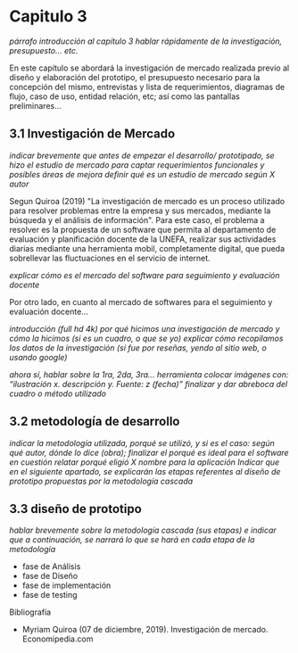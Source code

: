 # Capitulo 3
*párrafo introducción al capítulo 3*
*hablar rápidamente de la investigación, presupuesto... etc.*

En este capítulo se abordará la investigación de mercado realizada previo al diseño y elaboración del prototipo, el presupuesto necesario para la concepción del mismo, entrevistas y lista de requerimientos, diagramas de flujo, caso de uso, entidad relación, etc; así como las pantallas preliminares...

## 3.1 Investigación de Mercado
*indicar brevemente que antes de empezar el desarrollo/ prototipado, se hizo el estudio de mercado para captar requerimientos funcionales y posibles áreas de mejora*
*definir qué es un estudio de mercado según X autor*

Segun Quiroa (2019) "La investigación de mercado es un proceso utilizado para resolver problemas entre la empresa y sus mercados, mediante la búsqueda y el análisis de información". Para este caso, el problema a resolver es la propuesta de un software que permita al departamento de evaluación y planificación docente de la UNEFA, realizar sus actividades diarias mediante una herramienta mobil, completamente digital, que pueda sobrellevar las fluctuaciones en el servicio de internet.

*explicar cómo es el mercado del software para seguimiento y evaluación docente*

Por otro lado, en cuanto al mercado de softwares para el seguimiento y evaluación docente... 

*introducción (full hd 4k) por qué hicimos una investigación de mercado y cómo la hicimos (si es un cuadro, o que se yo)*
*explicar cómo recopilamos los datos de la investigación (si fue por reseñas, yendo al sitio web, o usando google)*

*ahora sí, hablar sobre la 1ra, 2da, 3ra… herramienta*
  *colocar imágenes con: “ilustración x. descripción y. Fuente: z (fecha)”*
*finalizar y dar abreboca del cuadro o método utilizado*
## 3.2 metodología de desarrollo
*indicar la metodología utilizada, porqué se utilizó, y si es el caso: según qué autor, dónde lo dice (obra); finalizar el porqué es ideal para el software en cuestión*
*relatar porqué eligió X nombre para la aplicación*
*Indicar que en el siguiente apartado, se explicarán las etapas referentes al diseño de prototipo propuestas por la metodología cascada*

## 3.3 diseño de prototipo
*hablar brevemente sobre la metodología cascada (sus etapas) e indicar que a continuación, se narrará lo que se hará en cada etapa de la metodología*
  - fase de Análisis
  - fase de Diseño
  - fase de implementación
  - fase de testing

Bibliografía
- Myriam Quiroa (07 de diciembre, 2019). Investigación de mercado. Economipedia.com